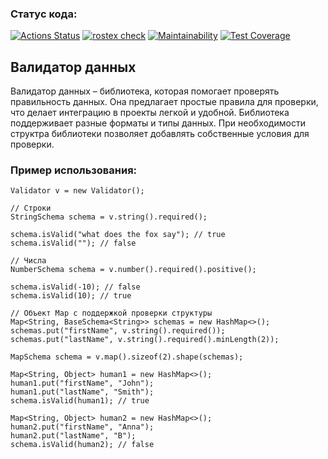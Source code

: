 ### Статус кода:
[![Actions Status](https://github.com/rostex/java-project-78/actions/workflows/hexlet-check.yml/badge.svg)](https://github.com/rostex/java-project-78/actions)
[![rostex check](https://github.com/rostex/java-project-78/actions/workflows/main.yml/badge.svg)](https://github.com/rostex/java-project-78/actions/workflows/main.yml)
[![Maintainability](https://api.codeclimate.com/v1/badges/b1079416027acb70e369/maintainability)](https://codeclimate.com/github/rostex/java-project-78/maintainability)
[![Test Coverage](https://api.codeclimate.com/v1/badges/b1079416027acb70e369/test_coverage)](https://codeclimate.com/github/rostex/java-project-78/test_coverage)

## Валидатор данных
Валидатор данных – библиотека, которая помогает проверять правильность данных. Она предлагает простые правила для проверки, что делает интеграцию в проекты легкой и удобной. Библиотека поддерживает разные форматы и типы данных. При необходимости структра библиотеки позволяет добавлять собственные условия для проверки.

### Пример использования: 
```
Validator v = new Validator();

// Строки
StringSchema schema = v.string().required();

schema.isValid("what does the fox say"); // true
schema.isValid(""); // false

// Числа
NumberSchema schema = v.number().required().positive();

schema.isValid(-10); // false
schema.isValid(10); // true

// Объект Map с поддержкой проверки структуры
Map<String, BaseSchema<String>> schemas = new HashMap<>();
schemas.put("firstName", v.string().required());
schemas.put("lastName", v.string().required().minLength(2));

MapSchema schema = v.map().sizeof(2).shape(schemas);

Map<String, Object> human1 = new HashMap<>();
human1.put("firstName", "John");
human1.put("lastName", "Smith");
schema.isValid(human1); // true

Map<String, Object> human2 = new HashMap<>();
human2.put("firstName", "Anna");
human2.put("lastName", "B");
schema.isValid(human2); // false
```
